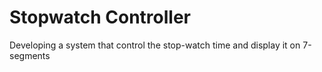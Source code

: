 # Stopwatch Controller
 Developing a system that control the stop-watch time and display it on 7-segments
